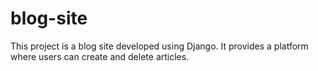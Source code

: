 # blog-site
This project is a blog site developed using Django. It provides a platform where users can create and delete articles.
